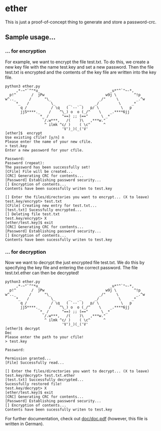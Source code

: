 # ether
This is just a proof-of-concept thing to generate and store a password-crc.

## Sample usage...
### ... for encryption
For example, we want to encrypt the file test.txt. To do this, we create a new key file with the name test.key and set a new password. Then the file test.txt is encrypted and the contents of the key file are written into the key file.
```console
python3 ether.py
     ,*-~"`^"*u_                                _u*"^`"~-*,
  p!^       /  jPw                            w9j \        ^!p
w^.._      /      "\_                      _/"     \        _.^w
     *_   /          \_      _    _      _/         \     _* 
       q /           / \q   ( `--` )   p/ \          \   p
       jj5****._    /    ^\_) o  o (_/^    \    _.****6jj
                *_ /      "==) ;; (=="      \ _*
                 `/.w***,   /(    )\   ,***w."
                  ^ ilmk ^c/ )    ( \c^      ^
                          'V')_)(_('V'
[ether]$  encrypt
Use existing cfile? [y/n] n
Please enter the name of your new cfile.
> test.key
Enter a new password for your cfile.

Password: 
Password (repeat): 
The password has been successfully set!
[CFile] File will be created...
[CRC] Generating CRC for contents...
[Password] Establishing password security...
[] Encryption of contents...
Contents have been sucessfully writen to test.key

[] Enter the files/directories you want to encrypt... (X to leave)
test.key/encrypt> test.txt
[CFile] Creating new entry for test.txt...
[test.txt] Sucessfully encrypted...
[] Deleting file test.txt
test.key/encrypt> X
[ether/test.key]$ exit
[CRC] Generating CRC for contents...
[Password] Establishing password security...
[] Encryption of contents...
Contents have been sucessfully writen to test.key
```
### ... for decryption
Now we want to decrypt the just encrypted file test.txt. We do this by specifying the key file and entering the correct password. The file test.txt.ether can then be decrypted!
```console
python3 ether.py
     ,*-~"`^"*u_                                _u*"^`"~-*,
  p!^       /  jPw                            w9j \        ^!p
w^.._      /      "\_                      _/"     \        _.^w
     *_   /          \_      _    _      _/         \     _* 
       q /           / \q   ( `--` )   p/ \          \   p
       jj5****._    /    ^\_) o  o (_/^    \    _.****6jj
                *_ /      "==) ;; (=="      \ _*
                 `/.w***,   /(    )\   ,***w."
                  ^ ilmk ^c/ )    ( \c^      ^
                          'V')_)(_('V'
[ether]$ decrypt
Dec
Please enter the path to your cfile!
> test.key

Password: 

Permission granted...
[File] Successfully read...

[] Enter the files/directories you want to decrypt... (X to leave)
test.key/decrypt> test.txt.ether
[test.txt] Successfully decrypted...
Sucessfully restored file!
test.key/decrypt> X
[ether/test.key]$ exit
[CRC] Generating CRC for contents...
[Password] Establishing password security...
[] Encryption of contents...
Contents have been sucessfully writen to test.key
```

For further documentation, check out [doc/doc.pdf](https://github.com/fwidmaier/ether/blob/main/doc/doc.pdf) (however, this file is written in German).
